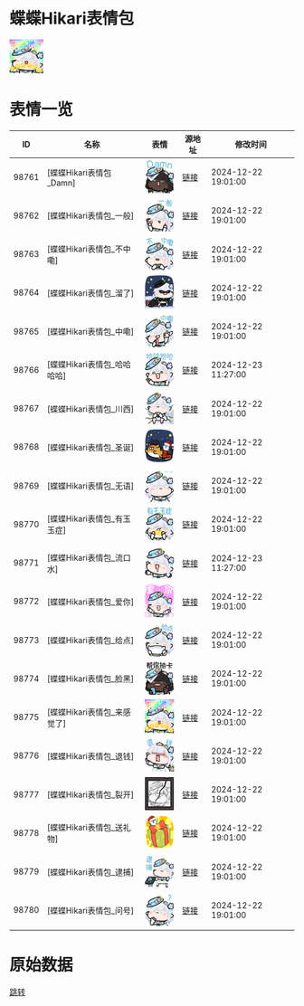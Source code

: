 # 蝶蝶Hikari表情包

<img src="./cover.png" height="60" alt="cover" />

# 表情一览

|ID|名称|表情|源地址|修改时间|
|----|----|----|----|----|
|98761|[蝶蝶Hikari表情包_Damn]|<img src="./pic/098761_%5B蝶蝶Hikari表情包_Damn%5D.png" height="60" alt="Damn"/>|[链接](https://i0.hdslb.com/bfs/garb/bcb4d8c45447fa875312a99abec39f62b5edd1e8.png)|2024-12-22 19:01:00|
|98762|[蝶蝶Hikari表情包_一般]|<img src="./pic/098762_%5B蝶蝶Hikari表情包_一般%5D.png" height="60" alt="一般"/>|[链接](https://i0.hdslb.com/bfs/garb/4a3b34d06a377671467731f132f62bcb96644cad.png)|2024-12-22 19:01:00|
|98763|[蝶蝶Hikari表情包_不中嘞]|<img src="./pic/098763_%5B蝶蝶Hikari表情包_不中嘞%5D.png" height="60" alt="不中嘞"/>|[链接](https://i0.hdslb.com/bfs/garb/1620195402a071413dea68f1f1d2bd4c074085e4.png)|2024-12-22 19:01:00|
|98764|[蝶蝶Hikari表情包_溜了]|<img src="./pic/098764_%5B蝶蝶Hikari表情包_溜了%5D.png" height="60" alt="溜了"/>|[链接](https://i0.hdslb.com/bfs/garb/c017df3dd82fa0ab19875dce1a203d963509be3b.png)|2024-12-22 19:01:00|
|98765|[蝶蝶Hikari表情包_中嘞]|<img src="./pic/098765_%5B蝶蝶Hikari表情包_中嘞%5D.png" height="60" alt="中嘞"/>|[链接](https://i0.hdslb.com/bfs/garb/b390776f760f1374ca53d0344d61ab0fb3d9f2a8.png)|2024-12-22 19:01:00|
|98766|[蝶蝶Hikari表情包_哈哈哈哈]|<img src="./pic/098766_%5B蝶蝶Hikari表情包_哈哈哈哈%5D.png" height="60" alt="哈哈哈哈"/>|[链接](https://i0.hdslb.com/bfs/garb/5996943a30827e8dc91eeddaea8ecc36bcebbfda.png)|2024-12-23 11:27:00|
|98767|[蝶蝶Hikari表情包_川西]|<img src="./pic/098767_%5B蝶蝶Hikari表情包_川西%5D.png" height="60" alt="川西"/>|[链接](https://i0.hdslb.com/bfs/garb/0e5c3da468dec08524f4b7ccc4a56b648a6529e7.png)|2024-12-22 19:01:00|
|98768|[蝶蝶Hikari表情包_圣诞]|<img src="./pic/098768_%5B蝶蝶Hikari表情包_圣诞%5D.png" height="60" alt="圣诞"/>|[链接](https://i0.hdslb.com/bfs/garb/70bb45a9e72be081032719d657fd064656a6f05a.png)|2024-12-22 19:01:00|
|98769|[蝶蝶Hikari表情包_无语]|<img src="./pic/098769_%5B蝶蝶Hikari表情包_无语%5D.png" height="60" alt="无语"/>|[链接](https://i0.hdslb.com/bfs/garb/297d03649b084ca21a99204dcf61a7eb494359bd.png)|2024-12-22 19:01:00|
|98770|[蝶蝶Hikari表情包_有玉玉症]|<img src="./pic/098770_%5B蝶蝶Hikari表情包_有玉玉症%5D.png" height="60" alt="有玉玉症"/>|[链接](https://i0.hdslb.com/bfs/garb/bf4a6abc31a8104c15081fec80e1575d736576f7.png)|2024-12-22 19:01:00|
|98771|[蝶蝶Hikari表情包_流口水]|<img src="./pic/098771_%5B蝶蝶Hikari表情包_流口水%5D.png" height="60" alt="流口水"/>|[链接](https://i0.hdslb.com/bfs/garb/a30b66409d7eb2a012ddb4f9d5802769df61e3c3.png)|2024-12-23 11:27:00|
|98772|[蝶蝶Hikari表情包_爱你]|<img src="./pic/098772_%5B蝶蝶Hikari表情包_爱你%5D.png" height="60" alt="爱你"/>|[链接](https://i0.hdslb.com/bfs/garb/d9601683c3c39a0c05686e251ed483b86f38b09a.png)|2024-12-22 19:01:00|
|98773|[蝶蝶Hikari表情包_给点]|<img src="./pic/098773_%5B蝶蝶Hikari表情包_给点%5D.png" height="60" alt="给点"/>|[链接](https://i0.hdslb.com/bfs/garb/6dfc3eb9566b08b7187e506c77d04d6d56f305d4.png)|2024-12-22 19:01:00|
|98774|[蝶蝶Hikari表情包_脸黑]|<img src="./pic/098774_%5B蝶蝶Hikari表情包_脸黑%5D.png" height="60" alt="脸黑"/>|[链接](https://i0.hdslb.com/bfs/garb/adca6d981c7aee694cbe65462f01ca607cd380b1.png)|2024-12-22 19:01:00|
|98775|[蝶蝶Hikari表情包_来感觉了]|<img src="./pic/098775_%5B蝶蝶Hikari表情包_来感觉了%5D.png" height="60" alt="来感觉了"/>|[链接](https://i0.hdslb.com/bfs/garb/9940d50a9cbecac5aee7a0f3bfc72869e3a43214.png)|2024-12-22 19:01:00|
|98776|[蝶蝶Hikari表情包_退钱]|<img src="./pic/098776_%5B蝶蝶Hikari表情包_退钱%5D.png" height="60" alt="退钱"/>|[链接](https://i0.hdslb.com/bfs/garb/4b36bee925e0b6f92b1d9efc0915d6a29b52af8f.png)|2024-12-22 19:01:00|
|98777|[蝶蝶Hikari表情包_裂开]|<img src="./pic/098777_%5B蝶蝶Hikari表情包_裂开%5D.png" height="60" alt="裂开"/>|[链接](https://i0.hdslb.com/bfs/garb/a8884fd3ee0762eabad0087b96f0b47a40edd1fb.png)|2024-12-22 19:01:00|
|98778|[蝶蝶Hikari表情包_送礼物]|<img src="./pic/098778_%5B蝶蝶Hikari表情包_送礼物%5D.png" height="60" alt="送礼物"/>|[链接](https://i0.hdslb.com/bfs/garb/089e550a5269fe99e7d29a71fbb1f36914d794ee.png)|2024-12-22 19:01:00|
|98779|[蝶蝶Hikari表情包_逮捕]|<img src="./pic/098779_%5B蝶蝶Hikari表情包_逮捕%5D.png" height="60" alt="逮捕"/>|[链接](https://i0.hdslb.com/bfs/garb/0f1d298fd50c3c188e8952c90ab546c6fef1fd67.png)|2024-12-22 19:01:00|
|98780|[蝶蝶Hikari表情包_问号]|<img src="./pic/098780_%5B蝶蝶Hikari表情包_问号%5D.png" height="60" alt="问号"/>|[链接](https://i0.hdslb.com/bfs/garb/86d8dc477877d169a3372fba41b858329e28bf70.png)|2024-12-22 19:01:00|

# 原始数据

[跳转](./raw.json)

